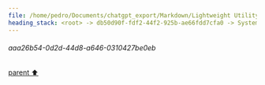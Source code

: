 ```yaml
---
file: /home/pedro/Documents/chatgpt_export/Markdown/Lightweight Utility Libraries.md
heading_stack: <root> -> db50d90f-fdf2-44f2-925b-ae66fdd7cfa0 -> System -> f462c4f4-0c7f-47fb-9237-a7d0ddbed997 -> System -> aaa26b54-0d2d-44d8-a646-0310427be0eb
---
```

###### aaa26b54-0d2d-44d8-a646-0310427be0eb
[parent ⬆️](#f462c4f4-0c7f-47fb-9237-a7d0ddbed997)
